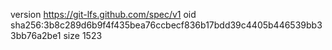 version https://git-lfs.github.com/spec/v1
oid sha256:3b8c289d6b9f4f435bea76ccbecf836b17bdd39c4405b446539bb33bb76a2be1
size 1523
